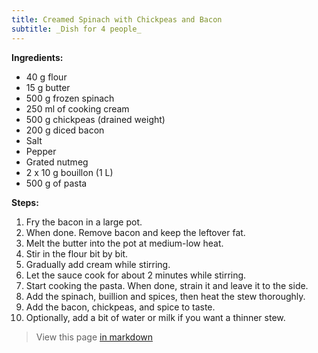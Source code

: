 ```yaml
---
title: Creamed Spinach with Chickpeas and Bacon
subtitle: _Dish for 4 people_
---
```


**Ingredients:**

- 40 g flour  
- 15 g butter  
- 500 g frozen spinach  
- 250 ml of cooking cream
- 500 g chickpeas (drained weight)  
- 200 g diced bacon  
- Salt  
- Pepper  
- Grated nutmeg  
- 2 x 10 g bouillon (1 L)  
- 500 g of pasta

**Steps:**

1.  Fry the bacon in a large pot.
2.  When done. Remove bacon and keep the leftover fat.
3.  Melt the butter into the pot at medium-low heat.
4.  Stir in the flour bit by bit.
5.  Gradually add cream while stirring.
6.  Let the sauce cook for about 2 minutes while stirring.
7.  Start cooking the pasta. When done, strain it and leave it to the side.
8.  Add the spinach, buillion and spices, then heat the stew thoroughly.
9.  Add the bacon, chickpeas, and spice to taste.
10. Optionally, add a bit of water or milk if you want a thinner stew.

> View this page [in markdown](./index.md)
